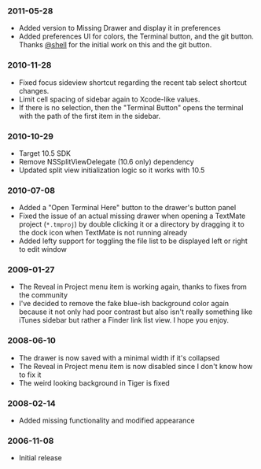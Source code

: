 ### 2011-05-28

* Added version to Missing Drawer and display it in preferences
* Added preferences UI for colors, the Terminal button, and the git button. Thanks [@shell](http://github.com/shell) for the initial work on this and the git button.

### 2010-11-28

* Fixed focus sideview shortcut regarding the recent tab select shortcut changes.
* Limit cell spacing of sidebar again to Xcode-like values.
* If there is no selection, then the "Terminal Button" opens the terminal with the path of the first item in the sidebar.

### 2010-10-29

* Target 10.5 SDK
* Remove NSSplitViewDelegate (10.6 only) dependency
* Updated split view initialization logic so it works with 10.5

### 2010-07-08

* Added a "Open Terminal Here" button to the drawer's button panel
* Fixed the issue of an actual missing drawer when opening a TextMate project (``*.tmproj``) by double clicking it or a directory by dragging it to the dock icon when TextMate is not running already 
* Added lefty support for toggling the file list to be displayed left or right to edit window

### 2009-01-27

* The Reveal in Project menu item is working again, thanks to fixes from the
community
* I've decided to remove the fake blue-ish background color again because it not only had poor contrast but also isn't really something like iTunes sidebar but rather a Finder link list view. I hope you enjoy.

### 2008-06-10

* The drawer is now saved with a minimal width if it's collapsed
* The Reveal in Project menu item is now disabled since I don't know how to fix it
* The weird looking background in Tiger is fixed

### 2008-02-14

* Added missing functionality and modified appearance

### 2006-11-08

* Initial release
